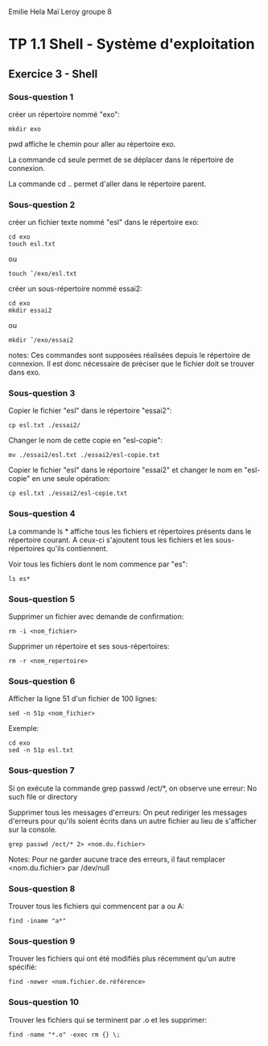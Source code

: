 Emilie Hela
Maï Leroy
groupe 8

# TP 1.1 Shell - Système d'exploitation

## Exercice 3 - Shell

### Sous-question 1

créer un répertoire nommé "exo":

	mkdir exo
	
pwd affiche le chemin pour aller au répertoire exo.

La commande cd seule permet de se déplacer dans le répertoire de connexion. 

La commande cd .. permet d'aller dans le répertoire parent.


### Sous-question 2

créer un fichier texte nommé "esl" dans le répertoire exo:

	cd exo
	touch esl.txt
ou

	touch ˜/exo/esl.txt

créer un sous-répertoire nommé essai2:

	cd exo
	mkdir essai2
ou 

	mkdir ˜/exo/essai2
	
notes: Ces commandes sont supposées réalisées depuis le répertoire de connexion. Il est donc nécessaire de préciser que le fichier doit se trouver dans exo.


### Sous-question 3

Copier le fichier "esl" dans le répertoire "essai2":

	cp esl.txt ./essai2/
	
Changer le nom de cette copie en "esl-copie":

	mv ./essai2/esl.txt ./essai2/esl-copie.txt
	
Copier le fichier "esl" dans le réportoire "essai2" et changer le nom en "esl-copie" en une seule opération:

	cp esl.txt ./essai2/esl-copie.txt


### Sous-question 4

La commande ls * affiche tous les fichiers et répertoires présents dans le répertoire courant. A ceux-ci s'ajoutent tous les fichiers et les sous-répertoires qu'ils contiennent.

Voir tous les fichiers dont le nom commence par "es":

	ls es*


### Sous-question 5

Supprimer un fichier avec demande de confirmation:

	rm -i <nom_fichier>
	
Supprimer un répertoire et ses sous-répertoires:

	rm -r <nom_repertoire>

	
### Sous-question 6

Afficher la ligne 51 d'un fichier de 100 lignes:

	sed -n 51p <nom_fichier>

Exemple:

	cd exo
	sed -n 51p esl.txt
	
	
### Sous-question 7

Si on exécute la commande grep passwd /ect/*, on observe une erreur: No such file or directory

Supprimer tous les messages d'erreurs:
On peut rediriger les messages d'erreurs pour qu'ils soient écrits dans un autre fichier au lieu de s'afficher sur la console.

	grep passwd /ect/* 2> <nom.du.fichier>
Notes: Pour ne garder aucune trace des erreurs, il faut remplacer <nom.du.fichier> par /dev/null


### Sous-question 8

Trouver tous les fichiers qui commencent par a ou A:

	find -iname "a*"


### Sous-question 9

Trouver les fichiers qui ont été modifiés plus récemment qu'un autre spécifié:
	
	find -newer <nom.fichier.de.référence>


### Sous-question 10

Trouver les fichiers qui se terminent par .o et les supprimer:
	
	find -name "*.o" -exec rm {} \;